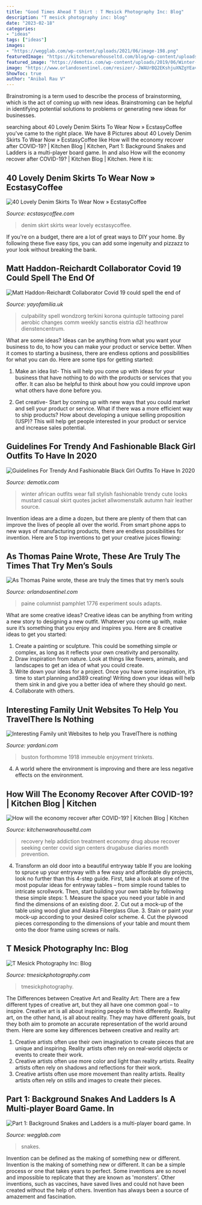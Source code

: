 ```yaml
---
title: "Good Times Ahead T Shirt : T Mesick Photography Inc: Blog"
description: "T mesick photography inc: blog"
date: "2023-02-18"
categories:
- "ideas"
tags: ["ideas"]
images:
- "https://wegglab.com/wp-content/uploads/2021/06/image-198.png"
featuredImage: "https://kitchenwarehouseltd.com/blog/wp-content/uploads/2020/05/shutterstock_249791794-scaled.jpg"
featured_image: "https://demotix.com/wp-content/uploads/2019/06/Winter-Wear.jpg"
image: "https://www.orlandosentinel.com/resizer/-JWAUrBQ2EKshjuXNZgYEavzxH4=/800x1176/top/cloudfront-us-east-1.images.arcpublishing.com/tronc/TFHVAOGXNNFQPLOSMAH3NKSJJU.jpg"
ShowToc: true
author: "Anibal Rau V"
---
```



Brainstroming is a term used to describe the process of brainstorming, which is the act of coming up with new ideas. Brainstroming can be helpful in identifying potential solutions to problems or generating new ideas for businesses.

	

		
searching about 40 Lovely Denim Skirts To Wear Now » EcstasyCoffee you've came to the right place. We have 8 Pictures about 40 Lovely Denim Skirts To Wear Now » EcstasyCoffee like How will the economy recover after COVID-19? | Kitchen Blog | Kitchen, Part 1: Background Snakes and Ladders is a multi-player board game. In and also How will the economy recover after COVID-19? | Kitchen Blog | Kitchen. Here it is:
		
    
## 40 Lovely Denim Skirts To Wear Now » EcstasyCoffee

<img loading=lazy src="https://i0.wp.com/www.ecstasycoffee.com/wp-content/uploads/2016/10/Denim-Skirt-Outfit10.jpg" onerror="this.onerror=null;this.src='https://tse4.mm.bing.net/th?id=OIP.xF64QujB3NYDDoqlB6roBwHaNP&amp;pid=15.1';" alt="40 Lovely Denim Skirts To Wear Now » EcstasyCoffee">

_Source: ecstasycoffee.com_

>denim skirt skirts wear lovely ecstasycoffee. 

	

If you're on a budget, there are a lot of great ways to DIY your home. By following these five easy tips, you can add some ingenuity and pizzazz to your look without breaking the bank.

    
## Matt Haddon-Reichardt Collaborator Covid 19 Could Spell The End Of

<img loading=lazy src="https://cdn.shopify.com/s/files/1/2156/7915/articles/who_names_coronavirus_as_covid_19_1200x600_crop_center.jpg?v=1584647520" onerror="this.onerror=null;this.src='https://tse2.mm.bing.net/th?id=OIP.mm3WTCsWRddXFpf9ewyUMAHaDt&amp;pid=15.1';" alt="Matt Haddon-Reichardt Collaborator Covid 19 could spell the end of">

_Source: yayofamilia.uk_

>culpability spell wondzorg terkini korona quintuple tattooing parel aerobic changes comm weekly sanctis eistria d2l heathrow dienstencentrum. 

	

What are some ideas?
Ideas can be anything from what you want your business to do, to how you can make your product or service better. When it comes to starting a business, there are endless options and possibilities for what you can do. Here are some tips for getting started: 
1. Make an idea list- This will help you come up with ideas for your business that have nothing to do with the products or services that you offer. It can also be helpful to think about how you could improve upon what others have done before you.

2. Get creative- Start by coming up with new ways that you could market and sell your product or service. What if there was a more efficient way to ship products? How about developing a unique selling proposition (USP)? This will help get people interested in your product or service and increase sales potential. 


    
## Guidelines For Trendy And Fashionable Black Girl Outfits To Have In 2020

<img loading=lazy src="https://demotix.com/wp-content/uploads/2019/06/Winter-Wear.jpg" onerror="this.onerror=null;this.src='https://tse3.mm.bing.net/th?id=OIP.YmK2Fp8JQDM3ZKbY_2blxAHaJ3&amp;pid=15.1';" alt="Guidelines For Trendy And Fashionable Black Girl Outfits To Have In 2020">

_Source: demotix.com_

>winter african outfits wear fall stylish fashionable trendy cute looks mustard casual skirt quotes jacket allwomenstalk autumn hair leather source. 

	

Invention ideas are a dime a dozen, but there are plenty of them that can improve the lives of people all over the world. From smart phone apps to new ways of manufacturing products, there are endless possibilities for invention. Here are 5 top inventions to get your creative juices flowing: 

    
## As Thomas Paine Wrote, These Are Truly The Times That Try Men’s Souls

<img loading=lazy src="https://www.orlandosentinel.com/resizer/-JWAUrBQ2EKshjuXNZgYEavzxH4=/800x1176/top/cloudfront-us-east-1.images.arcpublishing.com/tronc/TFHVAOGXNNFQPLOSMAH3NKSJJU.jpg" onerror="this.onerror=null;this.src='https://tse3.mm.bing.net/th?id=OIP.KI4bzpTbzhJhw9-Gqk2cUAHaK4&amp;pid=15.1';" alt="As Thomas Paine wrote, these are truly the times that try men’s souls">

_Source: orlandosentinel.com_

>paine columnist pamphlet 1776 experiment souls adapts. 

	

What are some creative ideas?
Creative ideas can be anything from writing a new story to designing a new outfit. Whatever you come up with, make sure it’s something that you enjoy and inspires you. Here are 8 creative ideas to get you started: 
1) Create a painting or sculpture. This could be something simple or complex, as long as it reflects your own creativity and personality. 
2) Draw inspiration from nature. Look at things like flowers, animals, and landscapes to get an idea of what you could create. 
3) Write down your ideas for a project. Once you have some inspiration, it’s time to start planning and389 creating! Writing down your ideas will help them sink in and give you a better idea of where they should go next. 
4) Collaborate with others.

    
## Interesting Family Unit Websites To Help You TravelThere Is Nothing

<img loading=lazy src="https://yardani.com/wp-content/uploads/2020/09/Capture-decran-2020-09-25-a-23.51.10-768x765.png" onerror="this.onerror=null;this.src='https://tse3.mm.bing.net/th?id=OIP.8LTn3bmvMkSKPpI2tHiIYQHaHY&amp;pid=15.1';" alt="Interesting Family unit Websites to help you TravelThere is nothing">

_Source: yardani.com_

>buston forthomme 1918 immeuble enjoyment trinkets. 

	

4. A world where the environment is improving and there are less negative effects on the environment. 

    
## How Will The Economy Recover After COVID-19? | Kitchen Blog | Kitchen

<img loading=lazy src="https://kitchenwarehouseltd.com/blog/wp-content/uploads/2020/05/shutterstock_249791794-scaled.jpg" onerror="this.onerror=null;this.src='https://tse4.mm.bing.net/th?id=OIP.4zlsEOThLt7k42s5ZVsIOAHaEl&amp;pid=15.1';" alt="How will the economy recover after COVID-19? | Kitchen Blog | Kitchen">

_Source: kitchenwarehouseltd.com_

>recovery help addiction treatment economy drug abuse recover seeking center covid sign centers drugabuse diaries month prevention. 

	

4. Transform an old door into a beautiful entryway table
If you are looking to spruce up your entryway with a few easy and affordable diy projects, look no further than this 4-step guide. First, take a look at some of the most popular ideas for entryway tables – from simple round tables to intricate scrollwork. Then, start building your own table by following these simple steps: 1. Measure the space you need your table in and find the dimensions of an existing door. 2. Cut out a mock-up of the table using wood glue and Alaska Fiberglass Glue. 3. Stain or paint your mock-up according to your desired color scheme. 4. Cut the plywood pieces corresponding to the dimensions of your table and mount them onto the door frame using screws or nails.

    
## T Mesick Photography Inc: Blog

<img loading=lazy src="https://www.tmesickphotography.com/img/s/v-10/p1895975603-4.jpg" onerror="this.onerror=null;this.src='https://tse1.mm.bing.net/th?id=OIP.zlR7pKNgPWnvd3ntibcW6wAAAA&amp;pid=15.1';" alt="T Mesick Photography Inc: Blog">

_Source: tmesickphotography.com_

>tmesickphotography. 

	

The Differences between Creative Art and Reality Art: There are a few different types of creative art, but they all have one common goal – to inspire.
Creative art is all about inspiring people to think differently. Reality art, on the other hand, is all about reality. They may have different goals, but they both aim to promote an accurate representation of the world around them. Here are some key differences between creative and reality art: 
1) Creative artists often use their own imagination to create pieces that are unique and inspiring. Reality artists often rely on real-world objects or events to create their work. 
2) Creative artists often use more color and light than reality artists. Reality artists often rely on shadows and reflections for their work. 
3) Creative artists often use more movement than reality artists. Reality artists often rely on stills and images to create their pieces.

    
## Part 1: Background Snakes And Ladders Is A Multi-player Board Game. In

<img loading=lazy src="https://wegglab.com/wp-content/uploads/2021/06/image-198.png" onerror="this.onerror=null;this.src='https://tse4.mm.bing.net/th?id=OIP.t1jDqxEdkKzxTzbYhUNBLAAAAA&amp;pid=15.1';" alt="Part 1: Background Snakes and Ladders is a multi-player board game. In">

_Source: wegglab.com_

>snakes. 

	

Invention can be defined as the making of something new or different.
Invention is the making of something new or different. It can be a simple process or one that takes years to perfect. Some inventions are so novel and impossible to replicate that they are known as 'monsters'. Other inventions, such as vaccines, have saved lives and could not have been created without the help of others. Invention has always been a source of amazement and fascination.

